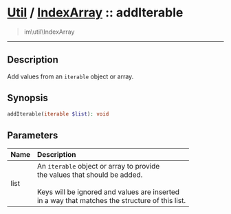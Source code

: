 # [Util](Util.md) / [IndexArray](Util-IndexArray.md) :: addIterable
 > im\util\IndexArray
____

## Description
Add values from an `iterable` object or array.

## Synopsis
```php
addIterable(iterable $list): void
```

## Parameters
| Name | Description |
| :--- | :---------- |
| list | An `iterable` object or array to provide<br />the values that should be added.<br /><br />Keys will be ignored and values are inserted<br />in a way that matches the structure of this list. |
